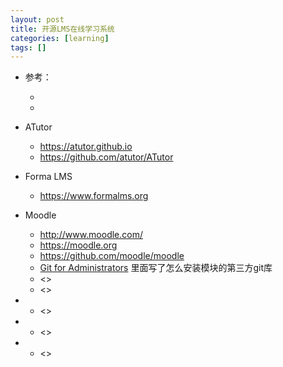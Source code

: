 ```yaml
---
layout: post
title: 开源LMS在线学习系统
categories: [learning]
tags: []
---
```


* 参考： 
  * []()
  * []()



* ATutor
  * <https://atutor.github.io>
  * <https://github.com/atutor/ATutor>
* Forma LMS
  * <https://www.formalms.org>
* Moodle
  * <http://www.moodle.com/>
  * <https://moodle.org>
  * <https://github.com/moodle/moodle>
  * [Git for Administrators](https://docs.moodle.org/310/en/Git_for_Administrators)
    里面写了怎么安装模块的第三方git库
  * <>
  * <>
* 
  * <>
* 
  * <>
* 
  * <>
